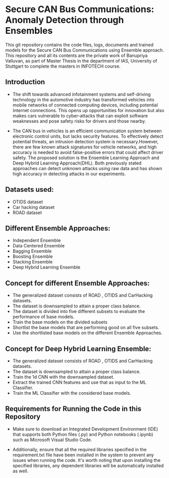 # Secure CAN Bus Communications: Anomaly Detection through Ensembles
This git repository contains the code files, logs, documents and trained models for the Secure CAN Bus Communications using Ensemble approach. This repository and all its contents are the private work of Banupriya Valluvan, as part of Master Thesis in the department of IAS, University of Stuttgart to complete the masters in INFOTECH course.

## Introduction
- The shift towards advanced infotainment systems and self-driving technology in the   automotive industry has transformed vehicles into mobile networks of connected computing devices, including potential Internet connections. This opens up opportunities for innovation but also makes cars vulnerable to cyber-attacks that can exploit software weaknesses and pose safety risks for drivers and those nearby.

- The CAN bus in vehicles is an efficient communication system between electronic control units, but lacks security features. To effectively detect potential threats, an intrusion detection system is necessary.However, there are few known attack signatures for vehicle networks, and high accuracy is needed to avoid false-positive errors that could affect driver safety. The proposed solution is the Ensemble Learning Approach and Deep Hybrid Learning Approach(DHL). Both previously stated approaches can detect unknown attacks using raw data and has shown high accuracy in detecting attacks in our experiments.

## Datasets used:
- OTIDS dataset
- Car hacking dataset
- ROAD dataset

## Different Ensemble Approaches:
- Independent Ensemble
- Data Centered Ensemble
- Bagging Ensemble
- Boosting Ensemble
- Stacking Ensemble
- Deep Hybrid Learning Ensemble

## Concept for different Ensemble Approaches:
- The generalized dataset consists of ROAD , OTIDS and CarHacking datasets.
- The dataset is downsampled to attain a proper class balance.
- The dataset is divided into five different subsets to evaluate the performance of base models.
- Train the base models on the divided subsets
- Shortlist the base models that are performing good on all five subsets.
- Use the shortlisted base models on the different Ensemble Approaches.

## Concept for Deep Hybrid Learning Ensemble:
- The generalized dataset consists of ROAD , OTIDS and CarHacking datasets.
- The dataset is downsampled to attain a proper class balance.
- Train the 1d CNN with the downsampled dataset.
- Extract the trained CNN features and use that as input to the ML Classifier.
- Train the ML Classifier with the considered base models.

## Requirements for Running the Code in this Repository
- Make sure to download an Integrated Development Environment (IDE) that supports both Python files (.py) and Python notebooks (.ipynb) such as Microsoft Visual Studio Code. 

- Additionally, ensure that all the required libraries specified in the requirement.txt file have been installed in the system to prevent any issues when running the code. It's worth noting that upon installing the specified libraries, any dependent libraries will be automatically installed as well.





